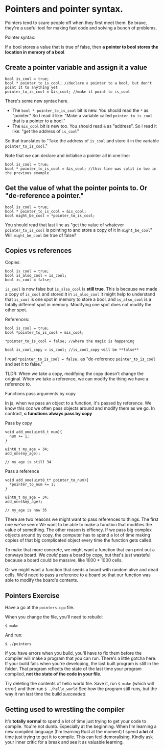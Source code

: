 # Pointers and pointer syntax.

Pointers tend to scare people off when they first meet them. Be brave, they're a useful tool for making fast code and solving a bunch of problems.

Pointer syntax:

If a bool stores a value that is true of false, then **a pointer to bool stores the location in memory of a bool**.

## Create a pointer variable and assign it a value

```
bool is_cool = true;
bool * pointer_to_is_cool; //declare a pointer to a bool, but don't point it to anything yet 
pointer_to_is_cool = &is_cool; //make it point to is_cool
```

There's some new syntax here. 

- The `bool * pointer_to_is_cool` bit is new. You should read the `*` as "pointer." So I read it like: "Make a variable called `pointer_to_is_cool` that is a pointer to a bool."
- The `&is_cool` bit is new too. You should read `&` as "address". So I read it like: "get the address of `is_cool`"

So that translates to "Take the address of `is_cool` and store it in the variable `pointer_to_is_cool`."

Note that we can declare and initialise a pointer all in one line:

```
bool is_cool = true;
bool * pointer_to_is_cool = &is_cool; //this line was split in two in the previous example
```

## Get the value of what the pointer points to. Or "de-reference a pointer."

```
bool is_cool = true;
bool * pointer_to_is_cool = &is_cool;
bool might_be_cool = *pointer_to_is_cool;
```

You should read that last line as "get the value of whatever `pointer_to_is_cool` is pointing to and store a copy of it in `might_be_cool`"
Will `might_be_cool` be true of false? 

## Copies vs references

Copies:

```
bool is_cool = true;
bool is_also_cool = is_cool;
bool is_cool = false; 
```
`is_cool` is now false but `is_also_cool` is **still true**. This is because we made a copy of `is_cool` and stored it in `is_also_cool`
It might help to understand that `is_cool` is one spot in memory to store a bool, and `is_also_cool` is a totally different spot in memory.
Modifying one spot does not modify the other spot.


References:

```
bool is_cool = true;
bool *pointer_to_is_cool = &is_cool;

*pointer_to_is_cool = false; //where the magic is happening 

bool is_cool_copy = is_cool; //is_cool_copy will be **false**
```
I read `*pointer_to_is_cool = false;` as "de-reference `pointer_to_is_cool` and set it to false."

TLDR: When we take a copy, modifying the copy doesn't change the original. When we take a reference, we can modify the thing we have a reference to.


Functions pass arguments by copy

In js, when we pass an object to a function, it's passed by reference. We know this coz we often pass objects around and modify them as we go.
In contrast, **c functions always pass by copy**

Pass by copy

```
void add_one(uint8_t num){
  num += 1;
}

uint8_t my_age = 34;
add_one(my_age);

// my_age is still 34

```

Pass a reference
```
void add_one(uint8_t* pointer_to_num){
  *pointer_to_num += 1;
}

uint8_t my_age = 34;
add_one(&my_age);

// my_age is now 35
```

There are two reasons we might want to pass references to things. The first one we've seen: We want to be able to make a function that modifies the value of something.
The other reason is effiency. If we pass big complex objects around by copy, the computer has to spend a lot of time making copies of that big complicated object every time the function gets called.

To make that more concrete, we might want a function that can print out a conways board. We _could_ pass a board by copy, but that's just wasteful because a board could be massive, like 1000 * 1000 cells.

Or we might want a function that seeds a board with random alive and dead cells. We'd need to pass a reference to a board so that our function was able to modify the board's contents.

## Pointers Exercise

Have a go at the `pointers.cpp` file. 

When you change the file, you'll need to rebuild:

`$ make`

And run:

`$ ./pointers`

If you have errors when you build, you'll have to fix them before the compiler will make a program that you can run.
There's a little gotcha here. If your build fails when you're developing, the last built program is still in the folder. That program reflects the state of the last time your program compiled, **not the state of the code in your file**.

Try deleting the contents of hello world file. Save it, run `$ make` (which will error) and then run `$ ./hello_world`
See how the program still runs, but the way it ran last time the build _succeeded_.

## Getting used to wrestling the compiler

It's **totally normal** to spend a lot of time just trying to get your code to compile. You're not dumb. Especially at the beginning.
When I'm learning a new compiled language (I'm learning Rust at the moment) I spend **a lot** of time just trying to get it to compile. This can feel demoralising. Kindly ask your inner critic for a break and see it as valuable learning.


